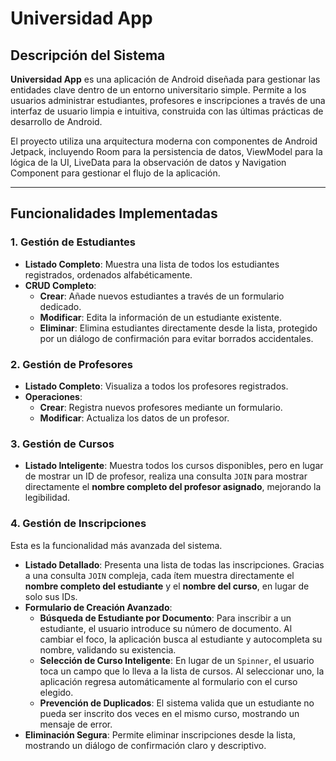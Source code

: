 # Universidad App

## Descripción del Sistema

**Universidad App** es una aplicación de Android diseñada para gestionar las entidades clave dentro de un entorno universitario simple. Permite a los usuarios administrar estudiantes, profesores e inscripciones a través de una interfaz de usuario limpia e intuitiva, construida con las últimas prácticas de desarrollo de Android.

El proyecto utiliza una arquitectura moderna con componentes de Android Jetpack, incluyendo Room para la persistencia de datos, ViewModel para la lógica de la UI, LiveData para la observación de datos y Navigation Component para gestionar el flujo de la aplicación.

---

## Funcionalidades Implementadas

### 1. Gestión de Estudiantes
- **Listado Completo**: Muestra una lista de todos los estudiantes registrados, ordenados alfabéticamente.
- **CRUD Completo**:
    - **Crear**: Añade nuevos estudiantes a través de un formulario dedicado.
    - **Modificar**: Edita la información de un estudiante existente.
    - **Eliminar**: Elimina estudiantes directamente desde la lista, protegido por un diálogo de confirmación para evitar borrados accidentales.

### 2. Gestión de Profesores
- **Listado Completo**: Visualiza a todos los profesores registrados.
- **Operaciones**:
    - **Crear**: Registra nuevos profesores mediante un formulario.
    - **Modificar**: Actualiza los datos de un profesor.
      
### 3. Gestión de Cursos
- **Listado Inteligente**: Muestra todos los cursos disponibles, pero en lugar de mostrar un ID de profesor, realiza una consulta `JOIN` para mostrar directamente el **nombre completo del profesor asignado**, mejorando la legibilidad.

### 4. Gestión de Inscripciones
Esta es la funcionalidad más avanzada del sistema.
- **Listado Detallado**: Presenta una lista de todas las inscripciones. Gracias a una consulta `JOIN` compleja, cada ítem muestra directamente el **nombre completo del estudiante** y el **nombre del curso**, en lugar de solo sus IDs.
- **Formulario de Creación Avanzado**:
    - **Búsqueda de Estudiante por Documento**: Para inscribir a un estudiante, el usuario introduce su número de documento. Al cambiar el foco, la aplicación busca al estudiante y autocompleta su nombre, validando su existencia.
    - **Selección de Curso Inteligente**: En lugar de un `Spinner`, el usuario toca un campo que lo lleva a la lista de cursos. Al seleccionar uno, la aplicación regresa automáticamente al formulario con el curso elegido.
    - **Prevención de Duplicados**: El sistema valida que un estudiante no pueda ser inscrito dos veces en el mismo curso, mostrando un mensaje de error.
- **Eliminación Segura**: Permite eliminar inscripciones desde la lista, mostrando un diálogo de confirmación claro y descriptivo.

